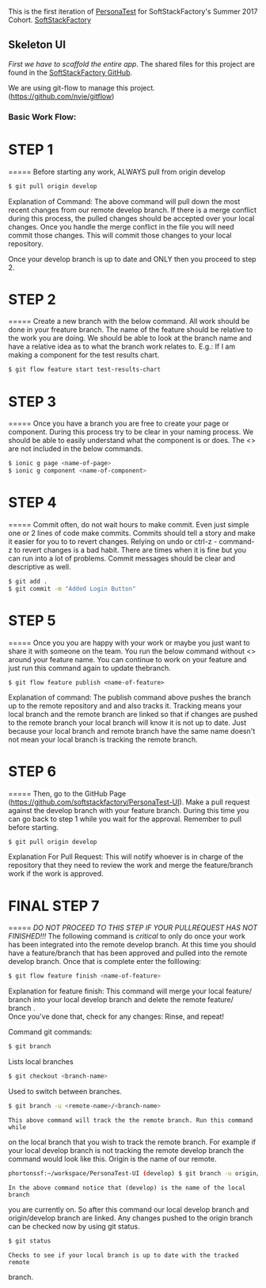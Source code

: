 This is the first iteration of [PersonaTest](https://ipip.ori.org) for SoftStackFactory's Summer 2017 
Cohort. [SoftStackFactory](https://www.softstackfactory.com)

## Skeleton UI

*First we have to scaffold the entire app*. The shared files for this project are found in the [SoftStackFactory GitHub](https://github.com/softstackfactory/PersonaTest-UI).

We are using git-flow to manage this project. (https://github.com/nvie/gitflow)

### Basic Work Flow:
#                   STEP 1
=====
Before starting any work, ALWAYS pull from origin develop
```bash
$ git pull origin develop
```
Explanation of Command:
    The above command will pull down the most recent changes from our remote 
develop branch. If there is a merge conflict during this process, the pulled 
changes should be accepted over your local changes. Once you handle the merge
conflict in the file you will need commit those changes. This will commit those 
changes to your local repository. 

Once your develop branch is up to date and ONLY then you proceed to step 2.

#                   STEP 2
=====
Create a new branch with the below command. All work should be done in your
freature branch.  The name of the feature should be relative to the work you are 
doing. We should be able to look at the branch name and have a relative idea as
to what the branch work relates to.
E.g.: If I am making a component for the test results chart.

```bash
$ git flow feature start test-results-chart
```
   
#                   STEP 3
=====
    Once you have a branch you are free to create your page or component. 
During this process try to be clear in your naming process. We should be able 
to easily understand what the component is or does. The <> are not included in
the below commands.

```bash
$ ionic g page <name-of-page>
$ ionic g component <name-of-component>
```

#                   STEP 4
=====
    Commit often, do not wait hours to make commit. Even just simple one or 2 lines
of code make commits. Commits should tell a story and make it easier for you to 
to revert changes. Relying on undo or ctrl-z - command-z to revert changes is a 
bad habit. There are times when it is fine but you can run into a lot of 
problems.   Commit messages should be clear and descriptive as well.

```bash
$ git add .
$ git commit -m "Added Login Button"
```
#                   STEP 5
=====
    Once you you are happy with your work or maybe you just want to share it 
with someone on the team. You run the below command without <> around your 
feature name. You can continue to work on your feature and just run this 
command again to update thebranch.

```
$ git flow feature publish <name-of-feature>
```
Explanation of command:
    The publish command above pushes the branch up to the remote repository and
and also tracks it. Tracking means your local branch and the remote branch are
linked so that if changes are pushed to the remote branch your local branch 
will know it is not up to date. Just because your local branch and remote branch
have the same name doesn't not mean your local branch is tracking the remote 
branch. 

#                   STEP 6
=====
    Then, go to the GitHub Page 
(https://github.com/softstackfactory/PersonaTest-UI). 
Make a pull request against the develop branch with your feature branch. 
During this time you can go back to step 1 while you wait for the approval.
Remember to pull before starting.
```bash
$ git pull origin develop
```

Explanation For Pull Request:
    This will notify whoever is in charge of the repository that they need to
review the work and merge the feature/branch work if the work is approved.  

             
#                   FINAL STEP 7
=====
   _DO NOT PROCEED TO THIS STEP IF YOUR PULLREQUEST HAS NOT FINISHED!!!_
The following command is *_critical_* to only do once your work has been integrated
into the remote develop branch. At this time you should have a feature/branch that has
been approved and pulled into the remote develop branch. Once that is complete
enter the folllowing:
```bash
$ git flow feature finish <name-of-feature>
```
Explanation for feature finish:
    This command will merge your local feature/<feature-name> branch into 
your local develop branch and delete the remote feature/<feature-name> branch
.     
Once you've done that, check for any changes:
Rinse, and repeat!


Command git commands:

```bash
$ git branch
```
   Lists local branches

```bash 
$ git checkout <branch-name>
```
   Used to switch between branches.
  
```bash
$ git branch -u <remote-name>/<branch-name>
```
    This above command will track the the remote branch. Run this command while 
on the local branch that you wish to track the remote branch.
   For example if your local develop branch is not tracking the remote develop
   branch the command would look like this. Origin is the name of our remote.
```bash
phortonssf:~/workspace/PersonaTest-UI (develop) $ git branch -u origin/develop
```
    In the above command notice that (develop) is the name of the local branch
you are currently on. So after this command our local develop branch and 
origin/develop branch are linked. Any changes pushed to the origin branch can
be checked now by using git status.

```bash
$ git status
```
    Checks to see if your local branch is up to date with the tracked remote
branch.



